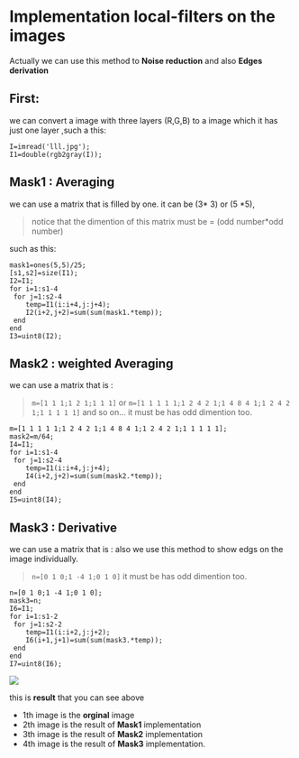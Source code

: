 
# Implementation local-filters on the images
 Actually we can use this method to **Noise reduction** and also **Edges derivation**
## First:
we can convert a image with three layers (R,G,B) to a image which it has just one layer
,such a this:

    I=imread('lll.jpg');
    I1=double(rgb2gray(I));
    

## Mask1 : Averaging
we can use a matrix that is filled by one.
it can be (3* 3) or (5 *5),

> notice that the dimention of this matrix must be = (odd number*odd number)

such as this:

    mask1=ones(5,5)/25;
    [s1,s2]=size(I1);
    I2=I1;
    for i=1:s1-4
     for j=1:s2-4
        temp=I1(i:i+4,j:j+4);
        I2(i+2,j+2)=sum(sum(mask1.*temp));
     end
    end
    I3=uint8(I2);
    
  
## Mask2 : weighted Averaging
we can use a matrix that is :

 

>`m=[1 1 1;1 2 1;1 1 1]` 
> or
> `m=[1 1 1 1 1;1 2 4 2 1;1 4 8 4 1;1 2 4 2 1;1 1 1 1 1]` and so on...
> it must be has odd dimention too.

    m=[1 1 1 1 1;1 2 4 2 1;1 4 8 4 1;1 2 4 2 1;1 1 1 1 1];
    mask2=m/64;
    I4=I1;
    for i=1:s1-4
     for j=1:s2-4
        temp=I1(i:i+4,j:j+4);
        I4(i+2,j+2)=sum(sum(mask2.*temp));
     end
    end
    I5=uint8(I4);

 
## Mask3 : Derivative
we can use a matrix that is :
also we use this method to show edgs on the image individually.
 

>`n=[0 1 0;1 -4 1;0 1 0]` 
> it must be has odd dimention too.


    n=[0 1 0;1 -4 1;0 1 0];
    mask3=n;
    I6=I1;
    for i=1:s1-2
     for j=1:s2-2
        temp=I1(i:i+2,j:j+2);
        I6(i+1,j+1)=sum(sum(mask3.*temp));
     end
    end
    I7=uint8(I6);

![
](https://lh3.googleusercontent.com/X66nYRSzJdX3b1P4_P9OnMn71wPdvp99hvlc5bGsoGLWRakIoIesLrc39Nl8T5eW-geN3BAKuBQ "mask")


this is **result** that you can see above

 - 1th image is the **orginal** image
 - 2th image is the result of **Mask1** implementation
 - 3th image is the result of **Mask2** implementation
 - 4th image is the result of **Mask3** implementation.


